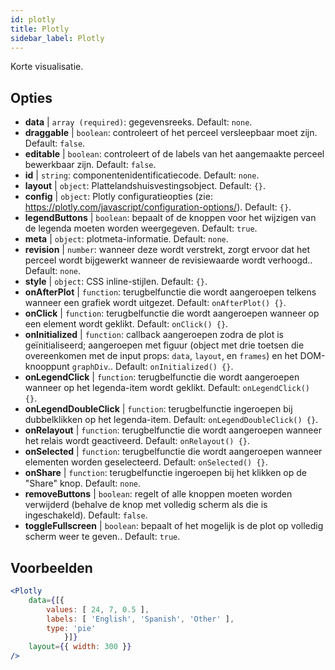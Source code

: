 ```yaml
---
id: plotly 
title: Plotly
sidebar_label: Plotly
---
```


Korte visualisatie.

## Opties

* __data__ | `array (required)`: gegevensreeks. Default: `none`.
* __draggable__ | `boolean`: controleert of het perceel versleepbaar moet zijn. Default: `false`.
* __editable__ | `boolean`: controleert of de labels van het aangemaakte perceel bewerkbaar zijn. Default: `false`.
* __id__ | `string`: componentenidentificatiecode. Default: `none`.
* __layout__ | `object`: Plattelandshuisvestingsobject. Default: `{}`.
* __config__ | `object`: Plotly configuratieopties (zie: https://plotly.com/javascript/configuration-options/). Default: `{}`.
* __legendButtons__ | `boolean`: bepaalt of de knoppen voor het wijzigen van de legenda moeten worden weergegeven. Default: `true`.
* __meta__ | `object`: plotmeta-informatie. Default: `none`.
* __revision__ | `number`: wanneer deze wordt verstrekt, zorgt ervoor dat het perceel wordt bijgewerkt wanneer de revisiewaarde wordt verhoogd.. Default: `none`.
* __style__ | `object`: CSS inline-stijlen. Default: `{}`.
* __onAfterPlot__ | `function`: terugbelfunctie die wordt aangeroepen telkens wanneer een grafiek wordt uitgezet. Default: `onAfterPlot() {}`.
* __onClick__ | `function`: terugbelfunctie die wordt aangeroepen wanneer op een element wordt geklikt. Default: `onClick() {}`.
* __onInitialized__ | `function`: callback aangeroepen zodra de plot is geïnitialiseerd; aangeroepen met figuur (object met drie toetsen die overeenkomen met de input props: `data`, `layout`, en `frames`) en het DOM-knooppunt `graphDiv`.. Default: `onInitialized() {}`.
* __onLegendClick__ | `function`: terugbelfunctie die wordt aangeroepen wanneer op het legenda-item wordt geklikt. Default: `onLegendClick() {}`.
* __onLegendDoubleClick__ | `function`: terugbelfunctie ingeroepen bij dubbelklikken op het legenda-item. Default: `onLegendDoubleClick() {}`.
* __onRelayout__ | `function`: terugbelfunctie die wordt aangeroepen wanneer het relais wordt geactiveerd. Default: `onRelayout() {}`.
* __onSelected__ | `function`: terugbelfunctie die wordt aangeroepen wanneer elementen worden geselecteerd. Default: `onSelected() {}`.
* __onShare__ | `function`: terugbelfunctie ingeroepen bij het klikken op de "Share" knop. Default: `none`.
* __removeButtons__ | `boolean`: regelt of alle knoppen moeten worden verwijderd (behalve de knop met volledig scherm als die is ingeschakeld). Default: `false`.
* __toggleFullscreen__ | `boolean`: bepaalt of het mogelijk is de plot op volledig scherm weer te geven.. Default: `true`.


## Voorbeelden

```jsx live
<Plotly
    data={[{
        values: [ 24, 7, 0.5 ],
        labels: [ 'English', 'Spanish', 'Other' ],
        type: 'pie'
            }]}
    layout={{ width: 300 }}
/>
```

